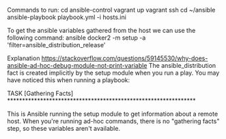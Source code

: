 
Commands to run:
cd ansible-control
vagrant up
vagrant ssh
cd ~/ansible
ansible-playbook playbook.yml -i hosts.ini



To get the ansible variables gathered from the host we can use the following command:
ansible docker2 -m setup -a 'filter=ansible_distribution_release'

Explanation
https://stackoverflow.com/questions/59145530/why-does-ansible-ad-hoc-debug-module-not-print-variable
The ansible_distribution fact is created implicitly by the setup module when you run a play. You may have noticed this when running a playbook:

TASK [Gathering Facts] ***************************************************************

This is Ansible running the setup module to get information about a remote host. When you're running ad-hoc commands, there is no "gathering facts" step, so these variables aren't available.